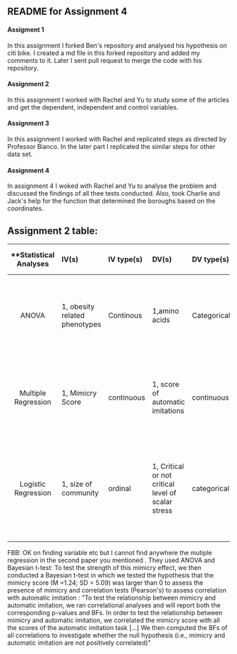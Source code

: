 
## README for Assignment 4

#### Assigment 1

In this assignment I forked Ben's repository and analysed his hypothesis on citi bike. I created a md file in this forked repository and added my comments to it. Later I sent pull request to merge the code with his repository.

#### Assignment 2

In this assignment I worked with Rachel and Yu to study some of the articles and get the dependent, independent and control variables.

#### Assignment 3

In this assignment I worked with Rachel and replicated steps as directed by Professor Bianco. In the later part I replicated the similar steps for other data set.

#### Assignment 4

In assignment 4 I woked with Rachel and Yu to analyse the problem and discussed the findings of all thee tests conducted.
Also, took Charlie and Jack's help for the function that determined the boroughs based on the coordinates.





## Assignment 2 table:

| **Statistical Analyses	|  IV(s)  |  IV type(s) |  DV(s)  |  DV type(s)  |  Control Var | Control Var type  | Question to be answered | _H0_ | alpha | link to paper **| 
|:----------:|:----------|:------------|:-------------|:-------------|:------------|:------------- |:------------------|:----:|:-------:|:-------| 
|ANOVA|1, obesity related phenotypes| Continous |1,amino acids| Categorical |0||Do differences exist between 2 or more groups on one dependent variable|No difference exist between any group|0.05|[Involvement of the Neutral Amino Acid Transporter SLC6A15 and Leucine in Obesity-Related Phenotypes](http://journals.plos.org/plosone/article?id=10.1371/journal.pone.0068245)|
Multiple Regression	| 1, Mimicry Score | continuous | 1, score of automatic imitations| continuous | - | - | 	Does higher mimicry scores correspond to higher scores for automatic imitation? | Mimicry score and scores of automatic imitation are positively related | 0.05 | [Mimicry and automatic imitation are not correlated](http://journals.plos.org/plosone/article?id=10.1371/journal.pone.0183784) |
Logistic Regression	| 1, size of community | ordinal | 1, Critical or not critical level of scalar stress| categorical | 0 | N/A | 	Do participants has a higher critical scalar level as the community size increases? | The scalar stress level will be the same or lower when there is a smaller community size| 0.05 | [Modeling Group Size and Scalar Stress by Logistic Regression from an Archaeological Perspective](http://journals.plos.org/plosone/article?id=10.1371/journal.pone.0091510) |
  ||||||||| 


FBB: OK on finding variable etc but I cannot find anywhere the mutiple regression in the second paper you mentioned . They used ANOVA and Bayesian t-test: 
To test the strength of this mimicry effect, we then conducted a Bayesian t-test in which we tested the hypothesis that the mimicry score (M =1.24; SD = 5.09) was larger than 0 to assess the presence of mimicry and correlation tests (Pearson's) to assess correlation with automatic imitation :
"To test the relationship between mimicry and automatic imitation, we ran correlational analyses and will report both the corresponding p-values and BFs. In order to test the relationship between mimicry and automatic imitation, we correlated the mimicry score with all the scores of the automatic imitation task [...] We then computed the BFs of all correlations to investigate whether the null hypothesis (i.e., mimicry and automatic imitation are not positively correlated)"
